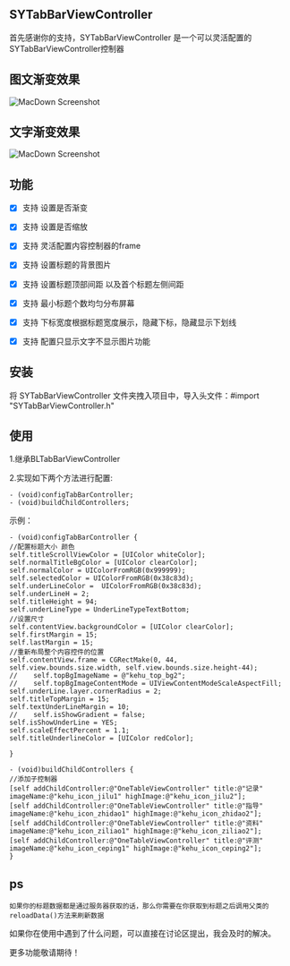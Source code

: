 ## SYTabBarViewController

 首先感谢你的支持，SYTabBarViewController 是一个可以灵活配置的SYTabBarViewController控制器
 
 ## 图文渐变效果

 ![MacDown Screenshot](./tabbarcontrollerDemo.gif)
 
 ## 文字渐变效果
 
 ![MacDown Screenshot](./demo2.gif)
 
 ## 功能
 
 - [x] 支持 设置是否渐变
 - [x] 支持 设置是否缩放
 - [x] 支持 灵活配置内容控制器的frame
 - [x] 支持 设置标题的背景图片
 - [x] 支持 设置标题顶部间距 以及首个标题左侧间距
 - [x] 支持 最小标题个数均匀分布屏幕
 - [x] 支持 下标宽度根据标题宽度展示，隐藏下标，隐藏显示下划线
 - [x] 支持  配置只显示文字不显示图片功能

 
 ## 安装
 
 将 SYTabBarViewController 文件夹拽入项目中，导入头文件：#import "SYTabBarViewController.h"

## 使用
1.继承BLTabBarViewController

2.实现如下两个方法进行配置:

    - (void)configTabBarController;
    - (void)buildChildControllers;
    
示例：


    - (void)configTabBarController {
    //配置标题大小 颜色
    self.titleScrollViewColor = [UIColor whiteColor];
    self.normalTitleBgColor = [UIColor clearColor];
    self.normalColor = UIColorFromRGB(0x999999);
    self.selectedColor = UIColorFromRGB(0x38c83d);
    self.underLineColor =  UIColorFromRGB(0x38c83d);
    self.underLineH = 2;
    self.titleHeight = 94;
    self.underLineType = UnderLineTypeTextBottom;
    //设置尺寸
    self.contentView.backgroundColor = [UIColor clearColor];
    self.firstMargin = 15;
    self.lastMargin = 15;
    //重新布局整个内容控件的位置
    self.contentView.frame = CGRectMake(0, 44, self.view.bounds.size.width, self.view.bounds.size.height-44);
    //    self.topBgImageName = @"kehu_top_bg2";
    //    self.topBgImageContentMode = UIViewContentModeScaleAspectFill;
    self.underLine.layer.cornerRadius = 2;
    self.titleTopMargin = 15;
    self.textUnderLineMargin = 10;
    //    self.isShowGradient = false;
    self.isShowUnderLine = YES;
    self.scaleEffectPercent = 1.1;
    self.titleUnderlineColor = [UIColor redColor];
    
    }
    
    - (void)buildChildControllers {
    //添加子控制器
    [self addChildController:@"OneTableViewController" title:@"记录" imageName:@"kehu_icon_jilu1" highImage:@"kehu_icon_jilu2"];
    [self addChildController:@"OneTableViewController" title:@"指导" imageName:@"kehu_icon_zhidao1" highImage:@"kehu_icon_zhidao2"];
    [self addChildController:@"OneTableViewController" title:@"资料" imageName:@"kehu_icon_ziliao1" highImage:@"kehu_icon_ziliao2"];
    [self addChildController:@"OneTableViewController" title:@"评测" imageName:@"kehu_icon_ceping1" highImage:@"kehu_icon_ceping2"];
    }
    


## ps

    如果你的标题数据都是通过服务器获取的话，那么你需要在你获取到标题之后调用父类的reloadData()方法来刷新数据


如果你在使用中遇到了什么问题，可以直接在讨论区提出，我会及时的解决。

更多功能敬请期待！ 
